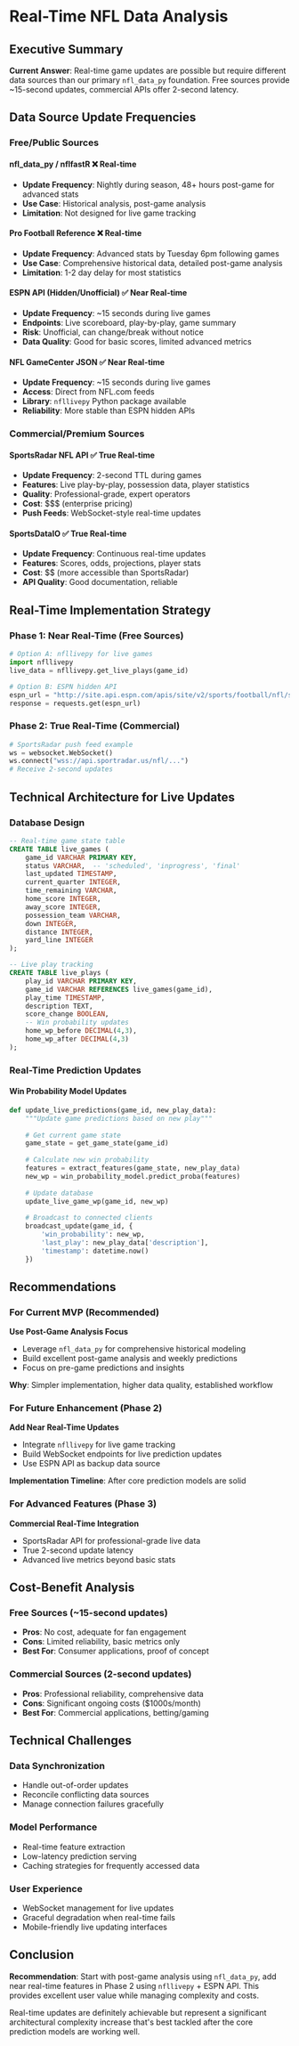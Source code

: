 # Real-Time NFL Data Analysis

## Executive Summary

**Current Answer**: Real-time game updates are possible but require different data sources than our primary `nfl_data_py` foundation. Free sources provide ~15-second updates, commercial APIs offer 2-second latency.

## Data Source Update Frequencies

### Free/Public Sources

#### **nfl_data_py / nflfastR** ❌ Real-time
- **Update Frequency**: Nightly during season, 48+ hours post-game for advanced stats
- **Use Case**: Historical analysis, post-game analysis
- **Limitation**: Not designed for live game tracking

#### **Pro Football Reference** ❌ Real-time  
- **Update Frequency**: Advanced stats by Tuesday 6pm following games
- **Use Case**: Comprehensive historical data, detailed post-game analysis
- **Limitation**: 1-2 day delay for most statistics

#### **ESPN API (Hidden/Unofficial)** ✅ Near Real-time
- **Update Frequency**: ~15 seconds during live games
- **Endpoints**: Live scoreboard, play-by-play, game summary
- **Risk**: Unofficial, can change/break without notice
- **Data Quality**: Good for basic scores, limited advanced metrics

#### **NFL GameCenter JSON** ✅ Near Real-time
- **Update Frequency**: ~15 seconds during live games  
- **Access**: Direct from NFL.com feeds
- **Library**: `nfllivepy` Python package available
- **Reliability**: More stable than ESPN hidden APIs

### Commercial/Premium Sources

#### **SportsRadar NFL API** ✅ True Real-time
- **Update Frequency**: 2-second TTL during games
- **Features**: Live play-by-play, possession data, player statistics
- **Quality**: Professional-grade, expert operators
- **Cost**: $$$ (enterprise pricing)
- **Push Feeds**: WebSocket-style real-time updates

#### **SportsDataIO** ✅ True Real-time
- **Update Frequency**: Continuous real-time updates
- **Features**: Scores, odds, projections, player stats
- **Cost**: $$ (more accessible than SportsRadar)
- **API Quality**: Good documentation, reliable

## Real-Time Implementation Strategy

### Phase 1: Near Real-Time (Free Sources)
```python
# Option A: nfllivepy for live games
import nfllivepy
live_data = nfllivepy.get_live_plays(game_id)

# Option B: ESPN hidden API
espn_url = "http://site.api.espn.com/apis/site/v2/sports/football/nfl/scoreboard"
response = requests.get(espn_url)
```

### Phase 2: True Real-Time (Commercial)
```python
# SportsRadar push feed example
ws = websocket.WebSocket()
ws.connect("wss://api.sportradar.us/nfl/...")
# Receive 2-second updates
```

## Technical Architecture for Live Updates

### Database Design
```sql
-- Real-time game state table
CREATE TABLE live_games (
    game_id VARCHAR PRIMARY KEY,
    status VARCHAR,  -- 'scheduled', 'inprogress', 'final'
    last_updated TIMESTAMP,
    current_quarter INTEGER,
    time_remaining VARCHAR,
    home_score INTEGER,
    away_score INTEGER,
    possession_team VARCHAR,
    down INTEGER,
    distance INTEGER,
    yard_line INTEGER
);

-- Live play tracking
CREATE TABLE live_plays (
    play_id VARCHAR PRIMARY KEY,
    game_id VARCHAR REFERENCES live_games(game_id),
    play_time TIMESTAMP,
    description TEXT,
    score_change BOOLEAN,
    -- Win probability updates
    home_wp_before DECIMAL(4,3),
    home_wp_after DECIMAL(4,3)
);
```

### Real-Time Prediction Updates

#### Win Probability Model Updates
```python
def update_live_predictions(game_id, new_play_data):
    """Update game predictions based on new play"""
    
    # Get current game state
    game_state = get_game_state(game_id)
    
    # Calculate new win probability
    features = extract_features(game_state, new_play_data)
    new_wp = win_probability_model.predict_proba(features)
    
    # Update database
    update_live_game_wp(game_id, new_wp)
    
    # Broadcast to connected clients
    broadcast_update(game_id, {
        'win_probability': new_wp,
        'last_play': new_play_data['description'],
        'timestamp': datetime.now()
    })
```

## Recommendations

### For Current MVP (Recommended)
**Use Post-Game Analysis Focus**
- Leverage `nfl_data_py` for comprehensive historical modeling
- Build excellent post-game analysis and weekly predictions
- Focus on pre-game predictions and insights

**Why**: Simpler implementation, higher data quality, established workflow

### For Future Enhancement (Phase 2)
**Add Near Real-Time Updates**
- Integrate `nfllivepy` for live game tracking
- Build WebSocket endpoints for live prediction updates
- Use ESPN API as backup data source

**Implementation Timeline**: After core prediction models are solid

### For Advanced Features (Phase 3)
**Commercial Real-Time Integration**
- SportsRadar API for professional-grade live data
- True 2-second update latency
- Advanced live metrics beyond basic stats

## Cost-Benefit Analysis

### Free Sources (~15-second updates)
- **Pros**: No cost, adequate for fan engagement
- **Cons**: Limited reliability, basic metrics only
- **Best For**: Consumer applications, proof of concept

### Commercial Sources (2-second updates)  
- **Pros**: Professional reliability, comprehensive data
- **Cons**: Significant ongoing costs ($1000s/month)
- **Best For**: Commercial applications, betting/gaming

## Technical Challenges

### Data Synchronization
- Handle out-of-order updates
- Reconcile conflicting data sources
- Manage connection failures gracefully

### Model Performance
- Real-time feature extraction
- Low-latency prediction serving
- Caching strategies for frequently accessed data

### User Experience
- WebSocket management for live updates
- Graceful degradation when real-time fails
- Mobile-friendly live updating interfaces

## Conclusion

**Recommendation**: Start with post-game analysis using `nfl_data_py`, add near real-time features in Phase 2 using `nfllivepy` + ESPN API. This provides excellent user value while managing complexity and costs.

Real-time updates are definitely achievable but represent a significant architectural complexity increase that's best tackled after the core prediction models are working well.